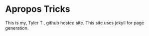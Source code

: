 Apropos Tricks
==============

This is my, Tyler T., github hosted site. This site uses jekyll for page generation.

